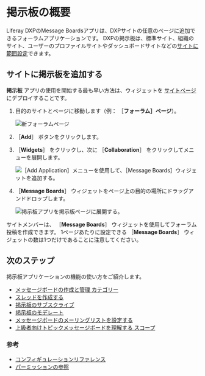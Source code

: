 # 掲示板の概要

Liferay DXPのMessage Boardsアプリは、DXPサイトの任意のページに追加できるフォーラムアプリケーションです。 DXPの掲示板は、標準サイト、組織のサイト、ユーザーのプロファイルサイトやダッシュボードサイトなどの[サイトに範囲設定](../../../system-administration/configuring-liferay/understanding-configuration-scope.md)できます。

## サイトに掲示板を追加する

**掲示板** アプリの使用を開始する最も早い方法は、ウィジェットを [サイトページ](https://help.liferay.com/hc/articles/360029132211-Creating-Pages) にデプロイすることです。

1. 目的のサイトとページに移動します（例： ［**フォーラム］ページ**）。

    ![新フォーラムページ](./getting-started-with-message-boards/images/03.png)

1. ［**Add**］ ボタンをクリックします。
1. ［**Widgets**］ をクリックし、次に ［**Collaboration**］ をクリックしてメニューを展開します。

    ![［Add Application］メニューを使用して、［Message Boards］ウィジェットを追加する。](./getting-started-with-message-boards/images/06.png)

1. ［**Message Boards**］ ウィジェットをページ上の目的の場所にドラッグアンドドロップします。

    ![掲示板アプリを掲示板ページに展開する。](./getting-started-with-message-boards/images/04.png)

サイトメンバーは、 ［**Message Boards**］ ウィジェットを使用してフォーラム投稿を作成できます。 1ページあたりに設定できる ［**Message Boards**］ ウィジェットの数は1つだけであることに注意してください。

## 次のステップ

掲示板アプリケーションの機能の使い方をご紹介します。

* [メッセージボードの作成と管理 カテゴリー](./creating-message-boards-categories.md)
* [スレッドを作成する](./creating-message-boards-threads.md)
* [掲示板のサブスクライブ](./subscribing-to-a-message-board.md)
* [掲示板のモデレート](./moderating-message-boards.md)
* [メッセージボードのメーリングリストを設定する](./configuring-a-message-boards-category-mailing-list.md)
* [上級者向けトピックメッセージボードを理解する スコープ](./scoping-your-message-boards.md)

### 参考

* [コンフィギュレーションリファレンス](./message-boards-configuration-reference.md)
* [パーミッションの参照](./message-boards-permissions-reference.md)
